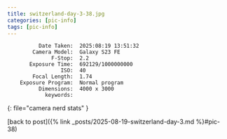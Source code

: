 ```yaml
---
title: switzerland-day-3-38.jpg
categories: [pic-info]
tags: [pic-info]
---
```


```text
          Date Taken:  2025:08:19 13:51:32
        Camera Model:  Galaxy S23 FE
              F-Stop:  2.2
       Exposure Time:  692129/1000000000
                 ISO:  40
        Focal Length:  1.74
    Exposure Program:  Normal program
          Dimensions:  4000 x 3000
            keywords:  
```
{: file="camera nerd stats" }

[back to post]({% link _posts/2025-08-19-switzerland-day-3.md %}#pic-38)
